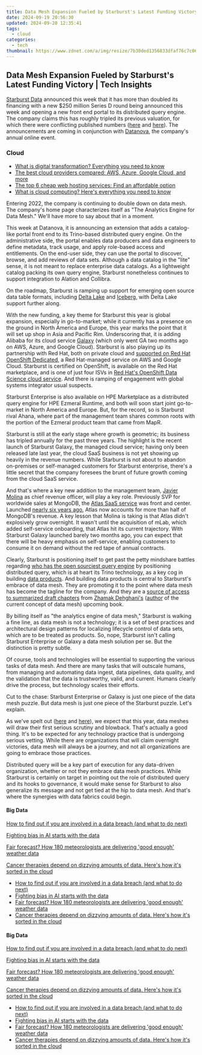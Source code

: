 ```yaml
---
title: Data Mesh Expansion Fueled by Starburst's Latest Funding Victory | Tech Insights
date: 2024-09-19 20:56:30
updated: 2024-09-20 12:35:41
tags:
  - cloud
categories:
  - tech
thumbnail: https://www.zdnet.com/a/img/resize/7b30ded1356833dfaf76c7c0649ae9ac9da5d57f/2021/10/19/443ea188-eacb-49d7-9643-8a0384671c82/finance-cash-flow.jpg?width=278&height=156&fit=crop&auto=webp
---
```


## Data Mesh Expansion Fueled by Starburst's Latest Funding Victory | Tech Insights

[Starburst Data](https://www.starburst.io/) announced this week that it has more than doubled its financing with a new $250 million Series D round being announced this week and opening a new front end portal to its distributed query engine. The company claims this has roughly tripled its previous valuation, for which there were conflicting published numbers ([here](https://www.bloomberg.com/news/articles/2021-01-06/starburst-data-hits-1-2-billion-valuation-as-andreessen-invests?sref=SSBEOKlx) and [here](https://www.theinformation.com/articles/investors-pay-high-price-for-starburst-data-at-1-6-billion-valuation)). The announcements are coming in conjunction with [Datanova](https://www.starburst.io/info/datanova2022/), the company's annual online event.

### Cloud

* [​What is digital transformation? Everything you need to know](https://www.zdnet.com/article/what-is-digital-transformation-everything-you-need-to-know-about-how-technology-is-reshaping/)
* [The best cloud providers compared: AWS, Azure, Google Cloud, and more](https://www.zdnet.com/article/the-top-cloud-providers-of-2021-aws-microsoft-azure-google-cloud-hybrid-saas/)
* [The top 6 cheap web hosting services: Find an affordable option](https://www.zdnet.com/article/best-cheap-web-hosting/)
* [What is cloud computing? Here's everything you need to know](https://www.zdnet.com/article/what-is-cloud-computing-everything-you-need-to-know-about-the-cloud/)

Entering 2022, the company is continuing to double down on data mesh. The company's home page characterizes itself as "The Analytics Engine for Data Mesh." We'll have more to say about that in a moment.

This week at Datanova, it is announcing an extension that adds a catalog-like portal front end to its Trino-based distributed query engine. On the administrative side, the portal enables data producers and data engineers to define metadata, track usage, and apply role-based access and entitlements. On the end-user side, they can use the portal to discover, browse, and add reviews of data sets. Although a data catalog in the "lite" sense, it is not meant to replace enterprise data catalogs. As a lightweight catalog packing its own query engine, Starburst nonetheless continues to support integration to Alation and Collibra.

On the roadmap, Starburst is ramping up support for emerging open source data table formats, including [Delta Lake](https://delta.io/) and [Iceberg](https://iceberg.apache.org/), with Delta Lake support further along.

With the new funding, a key theme for Starburst this year is global expansion, especially in go-to-market; while it currently has a presence on the ground in North America and Europe, this year marks the point that it will set up shop in Asia and Pacific Rim. Underscoring that, it is adding Alibaba for its cloud service [Galaxy](https://www.starburst.io/platform/starburst-galaxy/) (which only went GA two months ago on AWS, Azure, and Google Cloud). Starburst is also playing up its partnership with Red Hat, both on private cloud and [supported on Red Hat OpenShift Dedicated](https://blog.starburst.io/starburst-joins-red-hat-openshift-data-science-ecosystem-to-accelerate-delivery-of-machine-learning-models), a Red Hat-managed service on AWS and Google Cloud. Starburst is certified on OpenShift, is available on the Red Hat marketplace, and is one of just four ISVs in [Red Hat's OpenShift Data Science cloud service](https://www.redhat.com/en/technologies/cloud-computing/openshift/openshift-data-science). And there is ramping of engagement with global systems integrator usual suspects.

Starburst Enterprise is also available on HPE Marketplace as a distributed query engine for HPE Ezmeral Runtime, and both will soon start joint go-to-market in North America and Europe. But, for the record, so is Starburst rival Ahana, where part of the management team shares common roots with the portion of the Ezmeral product team that came from MapR.

Starburst is still at the early stage where growth is geometric; its business has tripled annually for the past three years. The highlight is the recent launch of Starburst Galaxy, the managed cloud service; having only been released late last year, the cloud SaaS business is not yet showing up heavily in the revenue numbers. While Starburst is not about to abandon on-premises or self-managed customers for Starburst enterprise, there's a little secret that the company foresees the brunt of future growth coming from the cloud SaaS service.

And that's where a key new addition to the management team, [Javier Molina](https://www.linkedin.com/in/javiermolina10/) as chief revenue officer, will play a key role. Previously SVP for worldwide sales at MongoDB, the [Atlas SaaS service](https://www.mongodb.com/atlas/database) was front and center. Launched [nearly six years ago](https://www.mongodb.com/press/mongodb-unveils-mongodb-atlas-the-new-industry-standard-for-database-as-a-service), Atlas now accounts for more than half of MongoDB's revenue. A key lesson that Molina is taking is that Atlas didn't explosively grow overnight. It wasn't until the acquisition of mLab, which added self-service onboarding, that Atlas hit its current trajectory. With Starburst Galaxy launched barely two months ago, you can expect that there will be heavy emphasis on self-service, enabling customers to consume it on demand without the red tape of annual contracts.

Clearly, Starburst is positioning itself to get past the petty mindshare battles regarding [who has the open sourciest query engine](https://www.zdnet.com/article/ahana-gets-seed-funding-and-a-tale-of-two-prestos/) by positioning distributed query, which is at heart its Trino technology, as a key cog in building [data products](https://towardsdatascience.com/data-as-a-product-vs-data-products-what-are-the-differences-b43ddbb0f123). And building data products is central to Starburst's embrace of data mesh. They are promoting it to the point where data mesh has become the tagline for the company. And they are a [source of access to summarized draft chapters](https://blog.starburst.io/tag/data-mesh-book-summary) from [Zhamak Dehghani's](http://www.linkedin.com/in/zhamak-dehghani) ([author](https://martinfowler.com/articles/data-monolith-to-mesh.html) of the current concept of data mesh) upcoming book.

By billing itself as "the analytics engine of data mesh," Starburst is walking a fine line, as data mesh is not a technology; it is a set of best practices and architectural design patterns for localizing lifecycle control of data sets, which are to be treated as products. So, nope, Starburst isn't calling Starburst Enterprise or Galaxy a data mesh solution per se. But the distinction is pretty subtle.

Of course, tools and technologies will be essential to supporting the various tasks of data mesh. And there are many tasks that will outscale humans, from managing and automating data ingest, data pipelines, data quality, and the validation that the data is trustworthy, valid, and current. Humans clearly drive the process, but technology scales their efforts.

Cut to the chase: Starburst Enterprise or Galaxy is just one piece of the data mesh puzzle. But data mesh is just one piece of the Starburst puzzle. Let's explain.

As we've spelt out ([here](https://www.zdnet.com/article/data-mesh-should-you-try-this-at-home/) and [here](https://www.zdnet.com/article/data-2022-outlook-part-ii-reality-bytes-the-data-mesh/)), we expect that this year, data meshes will draw their first serious scrutiny and blowback. That's actually a good thing. It's to be expected for any technology practice that is undergoing serious vetting. While there are organizations that will claim overnight victories, data mesh will always be a journey, and not all organizations are going to embrace those practices.

Distributed query will be a key part of execution for any data-driven organization, whether or not they embrace data mesh practices. While Starburst is certainly on target in pointing out the role of distributed query and its hooks to governance, it would make sense for Starburst to also generalize its message and not get tied at the hip to data mesh. And that's where the synergies with data fabrics could begin. 

#### Big Data

[How to find out if you are involved in a data breach (and what to do next)](https://www.zdnet.com/article/were-you-caught-up-in-the-latest-data-breach-heres-how-to-tell/ "How to find out if you are involved in a data breach (and what to do next)")

[Fighting bias in AI starts with the data](https://www.zdnet.com/article/fighting-bias-in-ai-starts-with-the-data/ "Fighting bias in AI starts with the data")

[Fair forecast? How 180 meteorologists are delivering 'good enough' weather data](https://www.zdnet.com/article/fair-forecast-how-180-meteorologists-are-delivering-good-enough-weather-data/ "Fair forecast? How 180 meteorologists are delivering 'good enough' weather data")

[Cancer therapies depend on dizzying amounts of data. Here's how it's sorted in the cloud](https://www.zdnet.com/article/cancer-therapies-depend-on-dizzying-amounts-of-data-heres-how-its-getting-sorted-in-the-cloud/ "Cancer therapies depend on dizzying amounts of data. Here's how it's sorted in the cloud")

* [How to find out if you are involved in a data breach (and what to do next)](https://www.zdnet.com/article/were-you-caught-up-in-the-latest-data-breach-heres-how-to-tell/ "How to find out if you are involved in a data breach (and what to do next)")
* [Fighting bias in AI starts with the data](https://www.zdnet.com/article/fighting-bias-in-ai-starts-with-the-data/ "Fighting bias in AI starts with the data")
* [Fair forecast? How 180 meteorologists are delivering 'good enough' weather data](https://www.zdnet.com/article/fair-forecast-how-180-meteorologists-are-delivering-good-enough-weather-data/ "Fair forecast? How 180 meteorologists are delivering 'good enough' weather data")
* [Cancer therapies depend on dizzying amounts of data. Here's how it's sorted in the cloud](https://www.zdnet.com/article/cancer-therapies-depend-on-dizzying-amounts-of-data-heres-how-its-getting-sorted-in-the-cloud/ "Cancer therapies depend on dizzying amounts of data. Here's how it's sorted in the cloud")

#### Big Data

[How to find out if you are involved in a data breach (and what to do next)](https://www.zdnet.com/article/were-you-caught-up-in-the-latest-data-breach-heres-how-to-tell/ "How to find out if you are involved in a data breach (and what to do next)")

[Fighting bias in AI starts with the data](https://www.zdnet.com/article/fighting-bias-in-ai-starts-with-the-data/ "Fighting bias in AI starts with the data")

[Fair forecast? How 180 meteorologists are delivering 'good enough' weather data](https://www.zdnet.com/article/fair-forecast-how-180-meteorologists-are-delivering-good-enough-weather-data/ "Fair forecast? How 180 meteorologists are delivering 'good enough' weather data")

[Cancer therapies depend on dizzying amounts of data. Here's how it's sorted in the cloud](https://www.zdnet.com/article/cancer-therapies-depend-on-dizzying-amounts-of-data-heres-how-its-getting-sorted-in-the-cloud/ "Cancer therapies depend on dizzying amounts of data. Here's how it's sorted in the cloud")

* [How to find out if you are involved in a data breach (and what to do next)](https://www.zdnet.com/article/were-you-caught-up-in-the-latest-data-breach-heres-how-to-tell/ "How to find out if you are involved in a data breach (and what to do next)")
* [Fighting bias in AI starts with the data](https://www.zdnet.com/article/fighting-bias-in-ai-starts-with-the-data/ "Fighting bias in AI starts with the data")
* [Fair forecast? How 180 meteorologists are delivering 'good enough' weather data](https://www.zdnet.com/article/fair-forecast-how-180-meteorologists-are-delivering-good-enough-weather-data/ "Fair forecast? How 180 meteorologists are delivering 'good enough' weather data")
* [Cancer therapies depend on dizzying amounts of data. Here's how it's sorted in the cloud](https://www.zdnet.com/article/cancer-therapies-depend-on-dizzying-amounts-of-data-heres-how-its-getting-sorted-in-the-cloud/ "Cancer therapies depend on dizzying amounts of data. Here's how it's sorted in the cloud")

<ins class="adsbygoogle"
     style="display:block"
     data-ad-format="autorelaxed"
     data-ad-client="ca-pub-7571918770474297"
     data-ad-slot="1223367746"></ins>



<ins class="adsbygoogle"
     style="display:block"
     data-ad-client="ca-pub-7571918770474297"
     data-ad-slot="8358498916"
     data-ad-format="auto"
     data-full-width-responsive="true"></ins>
